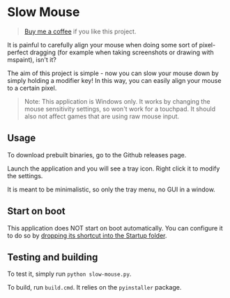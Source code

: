 Slow Mouse
====

> [Buy me a coffee](https://afdian.net/a/yezhiyi9670) if you like this project.

It is painful to carefully align your mouse when doing some sort of pixel-perfect dragging (for example when taking screenshots or drawing with mspaint), isn't it?

The aim of this project is simple - now you can slow your mouse down by simply holding a modifier key! In this way, you can easily align your mouse to a certain pixel.

> Note: This application is Windows only. It works by changing the mouse sensitivity settings, so won't work for a touchpad. It should also not affect games that are using raw mouse input.

## Usage

To download prebuilt binaries, go to the Github releases page.

Launch the application and you will see a tray icon. Right click it to modify the settings.

It is meant to be minimalistic, so only the tray menu, no GUI in a window.

## Start on boot

This application does NOT start on boot automatically. You can configure it to do so by [dropping its shortcut into the Startup folder](https://cn.bing.com/search?q=dropping+shortcut+into+startup+folder).

## Testing and building

To test it, simply run `python slow-mouse.py`.

To build, run `build.cmd`. It relies on the `pyinstaller` package.
